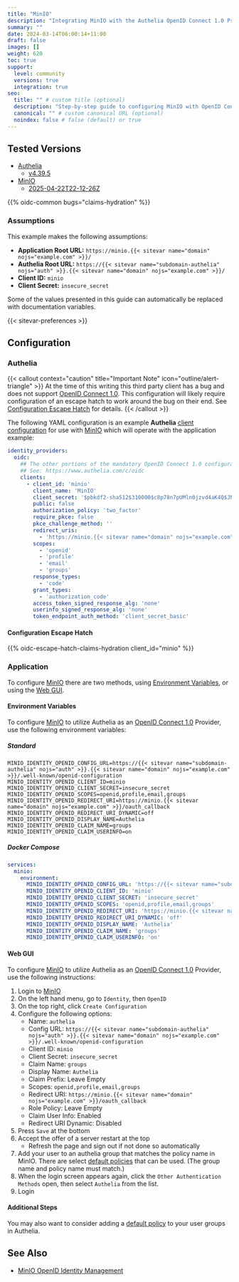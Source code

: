 ```yaml
---
title: "MinIO"
description: "Integrating MinIO with the Authelia OpenID Connect 1.0 Provider."
summary: ""
date: 2024-03-14T06:00:14+11:00
draft: false
images: []
weight: 620
toc: true
support:
  level: community
  versions: true
  integration: true
seo:
  title: "" # custom title (optional)
  description: "Step-by-step guide to configuring MinIO with OpenID Connect 1.0 for secure SSO. Enhance your login flow using Authelia’s modern identity management."
  canonical: "" # custom canonical URL (optional)
  noindex: false # false (default) or true
---
```


## Tested Versions

- [Authelia]
  - [v4.39.5](https://github.com/authelia/authelia/releases/tag/v4.39.5)
- [MinIO]
  - [2025-04-22T22-12-26Z](https://github.com/minio/minio/releases/tag/RELEASE.2025-04-22T22-12-26Z)

{{% oidc-common bugs="claims-hydration" %}}

### Assumptions

This example makes the following assumptions:

- __Application Root URL:__ `https://minio.{{< sitevar name="domain" nojs="example.com" >}}/`
- __Authelia Root URL:__ `https://{{< sitevar name="subdomain-authelia" nojs="auth" >}}.{{< sitevar name="domain" nojs="example.com" >}}/`
- __Client ID:__ `minio`
- __Client Secret:__ `insecure_secret`

Some of the values presented in this guide can automatically be replaced with documentation variables.

{{< sitevar-preferences >}}

## Configuration

### Authelia

{{< callout context="caution" title="Important Note" icon="outline/alert-triangle" >}}
At the time of this writing this third party client has a bug and does not support [OpenID Connect 1.0](https://openid.net/specs/openid-connect-core-1_0.html). This
configuration will likely require configuration of an escape hatch to work around the bug on their end. See
[Configuration Escape Hatch](#configuration-escape-hatch) for details.
{{< /callout >}}

The following YAML configuration is an example __Authelia__ [client configuration] for use with [MinIO] which will
operate with the application example:

```yaml {title="configuration.yml"}
identity_providers:
  oidc:
    ## The other portions of the mandatory OpenID Connect 1.0 configuration go here.
    ## See: https://www.authelia.com/c/oidc
    clients:
      - client_id: 'minio'
        client_name: 'MinIO'
        client_secret: '$pbkdf2-sha512$310000$c8p78n7pUMln0jzvd4aK4Q$JNRBzwAo0ek5qKn50cFzzvE9RXV88h1wJn5KGiHrD0YKtZaR/nCb2CJPOsKaPK0hjf.9yHxzQGZziziccp6Yng'  # The digest of 'insecure_secret'.
        public: false
        authorization_policy: 'two_factor'
        require_pkce: false
        pkce_challenge_method: ''
        redirect_uris:
          - 'https://minio.{{< sitevar name="domain" nojs="example.com" >}}/oauth_callback'
        scopes:
          - 'openid'
          - 'profile'
          - 'email'
          - 'groups'
        response_types:
          - 'code'
        grant_types:
          - 'authorization_code'
        access_token_signed_response_alg: 'none'
        userinfo_signed_response_alg: 'none'
        token_endpoint_auth_method: 'client_secret_basic'
```

#### Configuration Escape Hatch

{{% oidc-escape-hatch-claims-hydration client_id="minio" %}}

### Application

To configure [MinIO] there are two methods, using [Environment Variables](#environment-variables), or using the
[Web GUI](#web-gui).

#### Environment Variables

To configure [MinIO] to utilize Authelia as an [OpenID Connect 1.0] Provider, use the following environment variables:

##### Standard

```shell {title=".env"}
MINIO_IDENTITY_OPENID_CONFIG_URL=https://{{< sitevar name="subdomain-authelia" nojs="auth" >}}.{{< sitevar name="domain" nojs="example.com" >}}/.well-known/openid-configuration
MINIO_IDENTITY_OPENID_CLIENT_ID=minio
MINIO_IDENTITY_OPENID_CLIENT_SECRET=insecure_secret
MINIO_IDENTITY_OPENID_SCOPES=openid,profile,email,groups
MINIO_IDENTITY_OPENID_REDIRECT_URI=https://minio.{{< sitevar name="domain" nojs="example.com" >}}/oauth_callback
MINIO_IDENTITY_OPENID_REDIRECT_URI_DYNAMIC=off
MINIO_IDENTITY_OPENID_DISPLAY_NAME=Authelia
MINIO_IDENTITY_OPENID_CLAIM_NAME=groups
MINIO_IDENTITY_OPENID_CLAIM_USERINFO=on
```

##### Docker Compose

```yaml {title="compose.yml"}
services:
  minio:
    environment:
      MINIO_IDENTITY_OPENID_CONFIG_URL: 'https://{{< sitevar name="subdomain-authelia" nojs="auth" >}}.{{< sitevar name="domain" nojs="example.com" >}}/.well-known/openid-configuration'
      MINIO_IDENTITY_OPENID_CLIENT_ID: 'minio'
      MINIO_IDENTITY_OPENID_CLIENT_SECRET: 'insecure_secret'
      MINIO_IDENTITY_OPENID_SCOPES: 'openid,profile,email,groups'
      MINIO_IDENTITY_OPENID_REDIRECT_URI: 'https://minio.{{< sitevar name="domain" nojs="example.com" >}}/oauth_callback'
      MINIO_IDENTITY_OPENID_REDIRECT_URI_DYNAMIC: 'off'
      MINIO_IDENTITY_OPENID_DISPLAY_NAME: 'Authelia'
      MINIO_IDENTITY_OPENID_CLAIM_NAME: 'groups'
      MINIO_IDENTITY_OPENID_CLAIM_USERINFO: 'on'
```

#### Web GUI

To configure [MinIO] to utilize Authelia as an [OpenID Connect 1.0] Provider, use the following instructions:

1. Login to [MinIO]
2. On the left hand menu, go to `Identity`, then `OpenID`
3. On the top right, click `Create Configuration`
4. Configure the following options:
   - Name: `authelia`
   - Config URL: `https://{{< sitevar name="subdomain-authelia" nojs="auth" >}}.{{< sitevar name="domain" nojs="example.com" >}}/.well-known/openid-configuration`
   - Client ID: `minio`
   - Client Secret: `insecure_secret`
   - Claim Name: `groups`
   - Display Name: `Authelia`
   - Claim Prefix: Leave Empty
   - Scopes: `openid,profile,email,groups`
   - Redirect URI: `https://minio.{{< sitevar name="domain" nojs="example.com" >}}/oauth_callback`
   - Role Policy: Leave Empty
   - Claim User Info: Enabled
   - Redirect URI Dynamic: Disabled
5. Press `Save` at the bottom
6. Accept the offer of a server restart at the top
   - Refresh the page and sign out if not done so automatically
7. Add your user to an authelia group that matches the policy name in MinIO. There are select [default policies](https://min.io/docs/minio/linux/administration/identity-access-management/policy-based-access-control.html#built-in-policies) that can be used. (The group name and policy name must match.)
8. When the login screen appears again, click the `Other Authentication Methods` open, then select `Authelia` from the list.
9. Login

#### Additional Steps

You may also want to consider adding a
[default policy](https://min.io/docs/minio/linux/administration/identity-access-management/policy-based-access-control.html#built-in-policies)
to your user groups in Authelia.

## See Also

- [MinIO OpenID Identity Management](https://min.io/docs/minio/linux/reference/minio-server/minio-server.html#minio-server-envvar-external-identity-management-openid)

[MinIO]: https://min.io/
[Authelia]: https://www.authelia.com
[OpenID Connect 1.0]: ../../openid-connect/introduction.md
[client configuration]: ../../../configuration/identity-providers/openid-connect/clients.md
